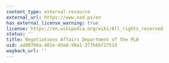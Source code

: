 ```yaml
---
content_type: external-resource
external_url: https://www.nad.ps/en
has_external_license_warning: true
license: https://en.wikipedia.org/wiki/All_rights_reserved
status: ''
title: Negotiations Affairs Department of the PLO
uid: ad80700a-401e-49a8-99a1-377b6bf2751d
wayback_url: ''
---
```

